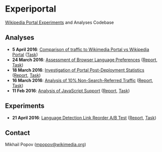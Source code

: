 # Experiportal
[Wikipedia Portal Experiments](https://meta.wikimedia.org/wiki/Research:Portal_experiments) and Analyses Codebase

## Analyses

* __5 April 2016__: [Comparison of traffic to Wikimedia Portal vs Wikipedia Portal](Analyses/Wikimedia%20vs%20Wikipedia%20Portals) ([Task](https://phabricator.wikimedia.org/T129750))
* __24 March 2016__: [Assessment of Browser Language Preferences](Analyses/Browser%20Preferred%20Languages) ([Report](https://commons.wikimedia.org/wiki/File:Analysis_of_Clickthrough_Rates_and_User_Preferred_Languages_on_Wikipedia_Portal.pdf), [Task](https://phabricator.wikimedia.org/T129679))
* __18 March 2016__: [Investigation of Portal Post-Deployment Statistics](Analyses/Post-Deployment%20(2016-03-18)) ([Report](https://commons.wikimedia.org/wiki/File:Initial_Assessment_of_New_Wikipedia_Portal%27s_Search_Box_Deployment.pdf), [Task](https://phabricator.wikimedia.org/T130235))
* __16 March 2016__: [Analysis of 10% Non-Search-Referred Traffic](Analyses/10%25%20Referrals) ([Report](https://commons.wikimedia.org/wiki/File:Analysis_of_Non-Search_Engine_Referred_Traffic_to_Wikipedia_Portal.pdf), [Task](https://phabricator.wikimedia.org/T129563))
* __11 Feb 2016__: [Analysis of JavaScript Support](https://github.com/wikimedia-research/Discovery-Portal-Adhoc-JavaScriptSupport) ([Report](https://commons.wikimedia.org/wiki/File:Analysis_of_Wikipedia_Portal_Traffic_and_JavaScript_Support.pdf), [Task](https://phabricator.wikimedia.org/T124655))

## Experiments

* __21 April 2016__: [Language Detection Link Reorder A/B Test](Experiments/Language%20Detect%20and%20Primary%20Link%20AB%20Test) ([Report](https://commons.wikimedia.org/wiki/File:Wikipedia_Portal_Test_of_Language_Detection_and_Primary_Link_Resorting.pdf), [Task](https://phabricator.wikimedia.org/T124115))

## Contact

Mikhail Popov (mpopov@wikimedia.org)
